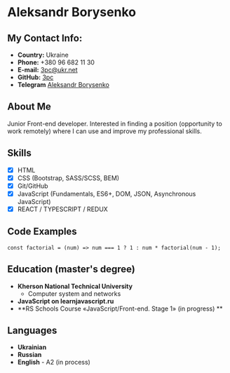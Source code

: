 # Aleksandr Borysenko
## My Contact Info:

* **Country:** Ukraine
* **Phone:** +380 96 682 11 30
* **E-mail:** [3pc@ukr.net](3pc@ukr.net)
* **GitHub:** [3pc](https://github.com/ab3pc/)
* **Telegram** [Aleksandr Borysenko](https://t.me/ab4front)

## About Me
Junior Front-end developer. Interested in finding a position (opportunity to work remotely) where I can use and improve my professional skills.   

## Skills
- [x] HTML
- [x] CSS (Bootstrap, SASS/SCSS, BEM)
- [x] Git/GitHub
- [x] JavaScript (Fundamentals, ES6+, DOM, JSON, Asynchronous JavaScript)
- [x] REACT / TYPESCRIPT / REDUX

## Code Examples
```
const factorial = (num) => num === 1 ? 1 : num * factorial(num - 1);
```
## Education (master's degree)
* **Kherson National Technical University**
    * Computer system and networks
* **JavaScript on learnjavascript.ru**
* **RS Schools Course «JavaScript/Front-end. Stage 1» (in progress)
**
   
## Languages
* **Ukrainian**
* **Russian**
* **English** - A2 (in process)